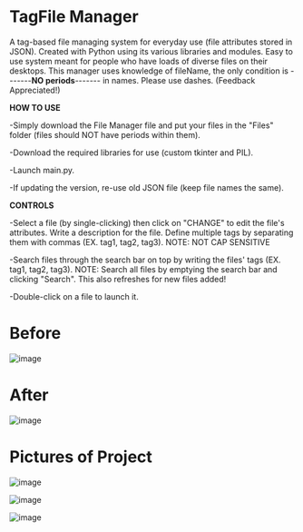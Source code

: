 # TagFile Manager
A tag-based file managing system for everyday use (file attributes stored in JSON). Created with Python using its various libraries and modules.
Easy to use system meant for people who have loads of diverse files on their desktops. This manager uses knowledge of fileName, the only condition is -------**NO periods**------- in names. Please use dashes.
(Feedback Appreciated!)


**HOW TO USE**

-Simply download the File Manager file and put your files in the "Files" folder (files should NOT have periods within them).

-Download the required libraries for use (custom tkinter and PIL).

-Launch main.py.

-If updating the version, re-use old JSON file (keep file names the same).

**CONTROLS**

-Select a file (by single-clicking) then click on "CHANGE" to edit the file's attributes. Write a description for the file. Define multiple tags by separating them with commas (EX. tag1, tag2, tag3). NOTE: NOT CAP SENSITIVE

-Search files through the search bar on top by writing the files' tags (EX. tag1, tag2, tag3). NOTE: Search all files by emptying the search bar and clicking "Search". This also refreshes for new files added!

-Double-click on a file to launch it.

# Before

![image](https://github.com/user-attachments/assets/6f317ac0-2100-4192-8862-6a67c7c65b38)


# After

![image](https://github.com/user-attachments/assets/0ece3c46-b316-40a5-9ad8-9f8e43c39b26)



# Pictures of Project
![image](https://github.com/user-attachments/assets/f85793f1-b986-4cbc-bf97-e05976c8f8fb)

![image](https://github.com/user-attachments/assets/c151f554-e820-4fac-91fd-fddca6c39ee2)

![image](https://github.com/user-attachments/assets/d67427cd-937f-4621-aa66-d67947981854)


